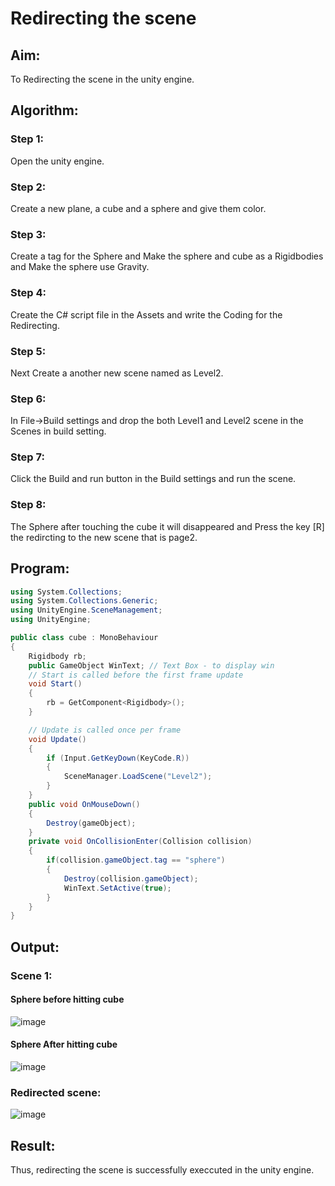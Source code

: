 # Redirecting the scene
## Aim:
To Redirecting the scene in the unity engine.

## Algorithm:
### Step 1:
Open the unity engine.

### Step 2:
Create a new plane, a cube and a sphere and give them color.

### Step 3:
Create a tag for the Sphere and Make the sphere and cube as a Rigidbodies and Make the sphere use Gravity.

### Step 4:
Create the C# script file in the Assets and write the Coding for the Redirecting.

### Step 5:
Next Create a another new scene named as Level2.

### Step 6:
In File->Build settings and drop the both Level1 and Level2 scene in the Scenes in build setting.

### Step 7:
Click the Build and run button in the Build settings and run the scene.

### Step 8:
The Sphere after touching the cube it will disappeared and Press the key [R] the redircting to the new scene that is page2.

## Program:
```c#
using System.Collections;
using System.Collections.Generic;
using UnityEngine.SceneManagement;
using UnityEngine;

public class cube : MonoBehaviour
{
    Rigidbody rb;
    public GameObject WinText; // Text Box - to display win
    // Start is called before the first frame update
    void Start()
    {
        rb = GetComponent<Rigidbody>();
    }

    // Update is called once per frame
    void Update()
    {
        if (Input.GetKeyDown(KeyCode.R))
        {
            SceneManager.LoadScene("Level2");
        }        
    }
    public void OnMouseDown()
    {
        Destroy(gameObject);
    }
    private void OnCollisionEnter(Collision collision)
    {
        if(collision.gameObject.tag == "sphere")
        {
            Destroy(collision.gameObject);
            WinText.SetActive(true);
        }
    }
}
```
## Output:
### Scene 1:
#### Sphere before hitting cube
![image](https://github.com/SanjayKumarAIML/Redirecting-the-scene/assets/93427246/edb79ce4-82be-4040-af3d-42307f3021d8)
#### Sphere After hitting cube
![image](https://github.com/SanjayKumarAIML/Redirecting-the-scene/assets/93427246/e30f774b-eecb-4d8d-9dc7-46ef0e7a65c4)
### Redirected scene:
![image](https://github.com/SanjayKumarAIML/Redirecting-the-scene/assets/93427246/129657fd-f926-4ad1-a1da-38bce720bd2b)
## Result:
Thus, redirecting the scene is successfully execcuted in the unity engine.
